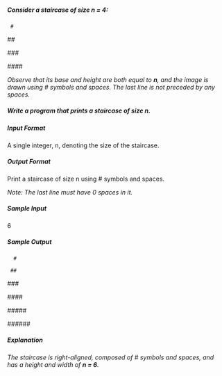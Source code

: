##### Consider a staircase of size n = 4:

     #
    
   \##
   
  \###
  
 \####


*Observe that its base and height are both equal to **n**, and the image is drawn using # symbols and spaces. The last line is not preceded by any spaces.*

##### Write a program that prints a staircase of size n.

##### Input Format

A single integer, n, denoting the size of the staircase.

##### Output Format

Print a staircase of size n using # symbols and spaces.

*Note: The last line must have 0 spaces in it.*

##### Sample Input

6

##### Sample Output

      #
      
     ##
     
   \###
   
  \####
  
 \#####
 
 \######
 

##### Explanation

*The staircase is right-aligned, composed of # symbols and spaces, and has a height and width of **n = 6**.*
